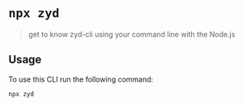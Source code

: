 # `npx zyd`

>get to know zyd-cli using your command line with the Node.js

## Usage
To use this CLI run the following command:

```sh
npx zyd
```